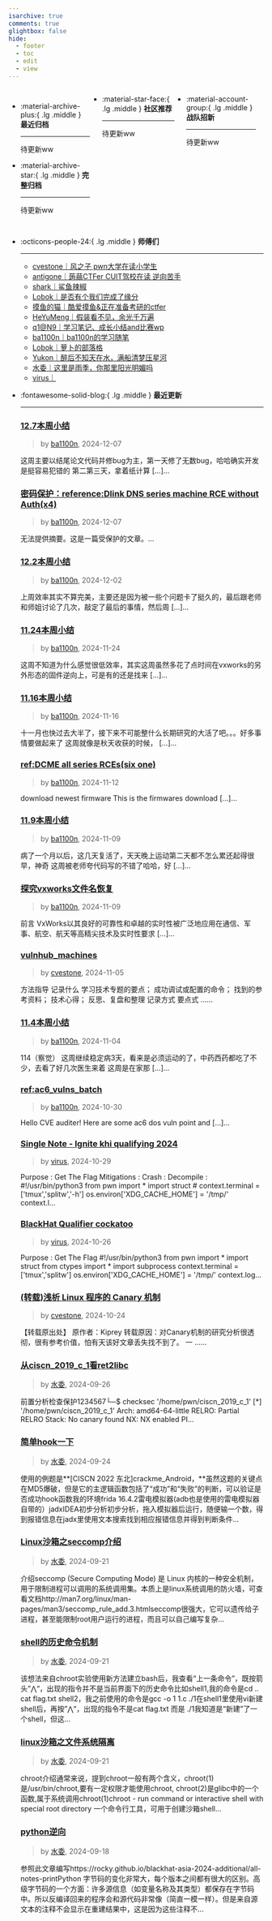 ```yaml
---
isarchive: true
comments: true
glightbox: false
hide:
  - footer
  - toc
  - edit
  - view
---
```


<div class="grid" style="display: grid;grid-template-columns: 32% 33% 32%;" markdown>

<div class="grid cards" style="display: grid; grid-template-columns: 1fr;" markdown>

-   :material-archive-plus:{ .lg .middle } __最近归档__

    ---

    待更新ww


-   :material-archive-star:{ .lg .middle } __完整归档__

    ---

    待更新ww



</div>

<div class="grid cards" markdown>

-   :material-star-face:{ .lg .middle } __社区推荐__

    ---

    待更新ww


</div>

<div class="grid cards" markdown>

-   :material-account-group:{ .lg .middle } __战队招新__

    ---

    待更新ww


</div>

</div>

<div class="grid cards" markdown>

-   :octicons-people-24:{ .lg .middle } __师傅们__

    ---
    - [cvestone｜风之子 pwn大学在读小学生](https://www.su-cvestone.cn/)
    - [antigone｜蒟蒻CTFer CUIT驾校在读 逆向苦手](https://antigone4224.github.io/)
    - [shark｜鲨鱼辣椒](https://www.shark45.cn/)
    - [Lobok｜是否有个我们完成了缘分](http://dis4.cn/)
    - [摸鱼的猫｜酷爱摸鱼&正在准备考研的ctfer](https://blog.csdn.net/qq_62172019/)
    - [HeYuMeng｜假装看不见，余光千万遍](http://www.heyumeng.online/)
    - [q1@N9｜学习笔记、成长小结and比赛wp](https://qsheep24.wordpress.com)
    - [ba1100n｜ba1100n的学习随笔](http://www.ba1100n.tech)
    - [Lobok｜萝卜的部落格](https://dis4.cn)
    - [Yukon｜醉后不知天在水，满船清梦压星河](https://yukon.icu)
    - [水委｜这里是雨季，你那里阳光明媚吗](https://arch3rn4r.github.io)
    - [virus｜](https://megachar0x01.github.io)

</div>
<div class="grid cards" markdown>

-   :fontawesome-solid-blog:{ .lg .middle } __最近更新__

    ---
    ### [12.7本周小结](http://ba1100n.tech/weekly_diary/12-7%e6%9c%ac%e5%91%a8%e5%b0%8f%e7%bb%93/)  
    >by [ba1100n](http://www.ba1100n.tech), 2024-12-07

    这周主要以结尾论文代码并修bug为主，第一天修了无数bug，哈哈确实开发是挺容易犯错的 第二第三天，拿着纸计算 […]...
    ### [密码保护：reference:Dlink DNS series machine RCE without Auth(x4)](http://ba1100n.tech/%e6%bc%8f%e6%b4%9e%e6%8a%a5%e5%91%8a/referencedlink-dns-series-machine-rce-without-authx4/)  
    >by [ba1100n](http://www.ba1100n.tech), 2024-12-07

    无法提供摘要。这是一篇受保护的文章。...
    ### [12.2本周小结](http://ba1100n.tech/weekly_diary/12-2%e6%9c%ac%e5%91%a8%e5%b0%8f%e7%bb%93/)  
    >by [ba1100n](http://www.ba1100n.tech), 2024-12-02

    上周效率其实不算完美，主要还是因为被一些个问题卡了挺久的，最后跟老师和师姐讨论了几次，敲定了最后的事情，然后周 […]...
    ### [11.24本周小结](http://ba1100n.tech/weekly_diary/11-24%e6%9c%ac%e5%91%a8%e5%b0%8f%e7%bb%93/)  
    >by [ba1100n](http://www.ba1100n.tech), 2024-11-24

    这周不知道为什么感觉很低效率，其实这周虽然多花了点时间在vxworks的另外形态的固件逆向上，可是有的还是找来 […]...
    ### [11.16本周小结](http://ba1100n.tech/weekly_diary/11-16%e6%9c%ac%e5%91%a8%e5%b0%8f%e7%bb%93/)  
    >by [ba1100n](http://www.ba1100n.tech), 2024-11-16

    十一月也快过去大半了，接下来不可能整什么长期研究的大活了吧。。。好多事情要做起来了 这周就像是秋天收获的时候， […]...
    ### [ref:DCME all series RCEs(six one)](http://ba1100n.tech/%e6%bc%8f%e6%b4%9e%e6%8a%a5%e5%91%8a/dcme-all-series-rcessix-one/)  
    >by [ba1100n](http://www.ba1100n.tech), 2024-11-12

    download newest firmware This is the firmwares download […]...
    ### [11.9本周小结](http://ba1100n.tech/weekly_diary/11-9%e6%9c%ac%e5%91%a8%e5%b0%8f%e7%bb%93/)  
    >by [ba1100n](http://www.ba1100n.tech), 2024-11-09

    病了一个月以后，这几天复活了，天天晚上运动第二天都不怎么累还起得很早，神奇 这周被老师夸代码写的不错了哈哈，好 […]...
    ### [探究vxworks文件名恢复](http://ba1100n.tech/iot_security/%e6%8e%a2%e7%a9%b6vxworks%e6%96%87%e4%bb%b6%e5%90%8d%e6%81%a2%e5%a4%8d/)  
    >by [ba1100n](http://www.ba1100n.tech), 2024-11-09

    前言 VxWorks以其良好的可靠性和卓越的实时性被广泛地应用在通信、军事、航空、航天等高精尖技术及实时性要求 […]...
    ### [vulnhub_machines](https://www.su-cvestone.cn/544/)  
    >by [cvestone](https://www.su-cvestone.cn/), 2024-11-05

    方法指导 记录什么 学习技术专题的要点； 成功调试或配置的命令； 找到的参考资料； 技术⼼得； 反思、复盘和整理 记录方式 要点式 ......
    ### [11.4本周小结](http://ba1100n.tech/weekly_diary/11-4%e6%9c%ac%e5%91%a8%e5%b0%8f%e7%bb%93/)  
    >by [ba1100n](http://www.ba1100n.tech), 2024-11-04

    114（察觉） 这周继续稳定病3天，看来是必须运动的了，中药西药都吃了不少，去看了好几次医生来着 这周是在家那 […]...
    ### [ref:ac6_vulns_batch](http://ba1100n.tech/%e6%bc%8f%e6%b4%9e%e6%8a%a5%e5%91%8a/refac6_vulns_batch/)  
    >by [ba1100n](http://www.ba1100n.tech), 2024-10-30

    Hello CVE auditer! Here are some ac6 dos vuln point and […]...
    ### [Single Note - Ignite khi qualifying 2024](https://megachar0x01.github.io/posts/Single_Note/)  
    >by [virus](https://megachar0x01.github.io), 2024-10-29

    Purpose : Get The Flag Mitigations : Crash : Decompile : #!/usr/bin/python3 from pwn import * import struct # context.terminal = ['tmux','splitw','-h'] os.environ['XDG_CACHE_HOME'] = '/tmp/' context.l...
    ### [BlackHat Qualifier cockatoo](https://megachar0x01.github.io/posts/cockatoo_BlackHat_2024_Qualifier/)  
    >by [virus](https://megachar0x01.github.io), 2024-10-26

    Purpose : Get The Flag #!/usr/bin/python3 from pwn import * import struct from ctypes import * import subprocess context.terminal = ['tmux','splitw'] os.environ['XDG_CACHE_HOME'] = '/tmp/' context.log...
    ### [(转载)浅析 Linux 程序的 Canary 机制](https://www.su-cvestone.cn/538/)  
    >by [cvestone](https://www.su-cvestone.cn/), 2024-10-24

    【转载原出处】 原作者：Kiprey 转载原因：对Canary机制的研究分析很透彻，很有参考价值，怕有天该好文章丢失找不到了。 一 ......
    ### [从ciscn_2019_c_1看ret2libc](http://arch3rn4r.github.io/2024/09/26/%E4%BB%8Eciscn-2019-c-1%E7%9C%8Bret2libc/)  
    >by [水委](https://arch3rn4r.github.io), 2024-09-26

    前置分析检查保护1234567└─$ checksec '/home/pwn/ciscn_2019_c_1' [*] '/home/pwn/ciscn_2019_c_1'    Arch:     amd64-64-little    RELRO:    Partial RELRO    Stack:    No canary found    NX:       NX enabled    PI...
    ### [简单hook一下](http://arch3rn4r.github.io/2024/09/24/%E7%AE%80%E5%8D%95hook%E4%B8%80%E4%B8%8B/)  
    >by [水委](https://arch3rn4r.github.io), 2024-09-24

    使用的例题是**[CISCN 2022 东北]crackme_Android，**虽然这题的关键点在MD5爆破，但是它的主逻辑函数包括了“成功”和“失败”的判断，可以验证是否成功hook函数我的环境frida 16.4.2雷电模拟器(adb也是使用的雷电模拟器自带的）jadxIDEA初步分析初步分析，拖入模拟器后运行，随便输一个数，得到报错信息在jadx里使用文本搜索找到相应报错信息并得到判断条件...
    ### [Linux沙箱之seccomp介绍](http://arch3rn4r.github.io/2024/09/21/Linux%E6%B2%99%E7%AE%B1%E4%B9%8Bseccomp%E4%BB%8B%E7%BB%8D/)  
    >by [水委](https://arch3rn4r.github.io), 2024-09-21

    介绍seccomp (Secure Computing Mode) 是 Linux 内核的一种安全机制，用于限制进程可以调用的系统调用集。本质上是linux系统调用的防火墙，可查看文档http://man7.org/linux/man-pages/man3/seccomp_rule_add.3.htmlseccomp很强大，它可以遗传给子进程，甚至能限制root用户运行的进程，而且可以自己编写复杂...
    ### [shell的历史命令机制](http://arch3rn4r.github.io/2024/09/21/shell%E7%9A%84%E5%8E%86%E5%8F%B2%E5%91%BD%E4%BB%A4%E6%9C%BA%E5%88%B6/)  
    >by [水委](https://arch3rn4r.github.io), 2024-09-21

    该想法来自chroot实验使用新方法建立bash后，我查看“上一条命令”，既按箭头”⋀“，出现的指令并不是当前界面下的历史命令比如shell1,我的命令是cd .. cat flag.txt shell2，我之前使用的命令是gcc -o 1 1.c ./1在shell1里使用vi新建shell后，再按”⋀“，出现的指令不是cat flag.txt 而是 ./1我知道是“新建”了一个shell，但这...
    ### [linux沙箱之文件系统隔离](http://arch3rn4r.github.io/2024/09/21/linux%E6%B2%99%E7%AE%B1%E4%B9%8B%E6%96%87%E4%BB%B6%E7%B3%BB%E7%BB%9F%E9%9A%94%E7%A6%BB/)  
    >by [水委](https://arch3rn4r.github.io), 2024-09-21

    chroot介绍通常来说，提到chroot一般有两个含义，chroot(1)是/usr/bin/chroot,要有一定权限才能使用chroot, chroot(2)是glibc中的一个函数,属于系统调用chroot(1)chroot - run command or interactive shell with special root directory 一个命令行工具，可用于创建沙箱shell...
    ### [python逆向](http://arch3rn4r.github.io/2024/09/18/python%E9%80%86%E5%90%91/)  
    >by [水委](https://arch3rn4r.github.io), 2024-09-18

    参照此文章编写https://rocky.github.io/blackhat-asia-2024-additional/all-notes-printPython 字节码的变化非常大，每个版本之间都有很大的区别。高级字节码的一个方面：许多源信息（如变量名称及其类型）都保存在字节码中。所以反编译回来的程序会和源代码非常像（简直一模一样）。但是来自源文本的注释不会显示在重建结果中，这是因为这些注释不...

</div>
